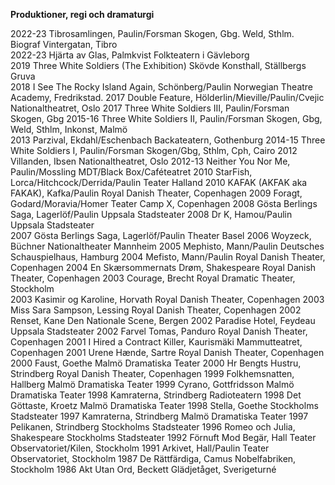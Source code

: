 **Produktioner, regi och dramaturgi**

2022-23	Tibrosamlingen, Paulin/Forsman	Skogen, Gbg. Weld, Sthlm. Biograf Vintergatan, Tibro   
2022-23	Hjärta av Glas, Palmkvist	Folkteatern i Gävleborg  
2019	    Three White Soldiers (The Exhibition)	Skövde Konsthall, Ställbergs Gruva  
2018	    I See The Rocky Island Again, Schönberg/Paulin	Norwegian Theatre Academy, Fredrikstad. 
2017	  Double Feature, Hölderlin/Mieville/Paulin/Cvejic	Nationaltheatret, Oslo
2017	  Three White Soldiers III, Paulin/Forsman	Skogen, Gbg
2015-16	Three White Soldiers II, Paulin/Forsman	Skogen, Gbg, Weld, Sthlm, Inkonst, Malmö	
2013   	Parzival, Ekdahl/Eschenbach	Backateatern, Gothenburg
2014-15 Three White Soldiers I, Paulin/Forsman	Skogen/Gbg, Sthlm, Cph, Cairo 
2012 	  Villanden, Ibsen 	Nationaltheatret, Oslo
2012-13	Neither You Nor Me, Paulin/Mossling 	MDT/Black Box/Caféteatret
2010	  StarFish, Lorca/Hitchcock/Derrida/Paulin 	Teater Halland
2010 	  KAFAK (AKFAK aka FAKAK), Kafka/Paulin 	Royal Danish Theater, Copenhagen
2009 	  Foragt, Godard/Moravia/Homer 	Teater Camp X, Copenhagen
2008  	Gösta Berlings Saga, Lagerlöf/Paulin	Uppsala Stadsteater
2008  	Dr K, Hamou/Paulin 	Uppsala Stadsteater				
2007 	  Gösta Berlings Saga, Lagerlöf/Paulin	Theater Basel
2006  	Woyzeck, Büchner 	Nationaltheater Mannheim
2005  	Mephisto, Mann/Paulin 	Deutsches Schauspielhaus, Hamburg
2004  	Mefisto, Mann/Paulin 	Royal Danish Theater, Copenhagen
2004 	  En Skærsommernats Drøm, Shakespeare	Royal Danish Theater, Copenhagen
2003 	  Courage, Brecht 	Royal Dramatic Theater, Stockholm	
2003  	Kasimir og Karoline, Horvath 	Royal Danish Theater, Copenhagen
2003  	Miss Sara Sampson, Lessing 	Royal Danish Theater, Copenhagen
2002  	Renset, Kane 	Den Nationale Scene, Bergen
2002  	Paradise Hotel, Feydeau 	Uppsala Stadsteater
2002  	Farvel Tomas, Panduro 	Royal Danish Theater, Copenhagen
2001  	I Hired a Contract Killer, Kaurismäki 	Mammutteatret, Copenhagen
2001  	Urene Hænde, Sartre 	Royal Danish Theater, Copenhagen
2000  	Faust, Goethe 	Malmö Dramatiska Teater
2000 	Hr Bengts Hustru, Strindberg 	Royal Danish Theater, Copenhagen
1999 	Folkhemsnatten, Hallberg 	Malmö Dramatiska Teater
1999 	Cyrano, Gottfridsson 	Malmö Dramatiska Teater
1998 	Kamraterna, Strindberg 	Radioteatern
1998 	Det Göttaste, Kroetz 	Malmö Dramatiska Teater
1998 	Stella, Goethe 	Stockholms Stadsteater
1997 	Kamraterna, Strindberg 	Malmö Dramatiska Teater
1997 	Pelikanen, Strindberg 	Stockholms Stadsteater
1996 	Romeo och Julia, Shakespeare 	Stockholms Stadsteater
1992	Förnuft Mod Begär, Hall	Teater Observatoriet/Kilen, Stockholm
1991	Arkivet, Hall/Paulin	Teater Observatoriet, Stockholm
1987	De Rättfärdiga, Camus	Nobelfabriken, Stockholm
1986	Akt Utan Ord, Beckett	Glädjetåget, Sverigeturné
